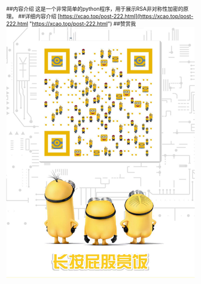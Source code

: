 ##内容介绍
这是一个非常简单的python程序，用于展示RSA非对称性加密的原理。
##详细内容介绍
[https://xcao.top/post-222.html](https://xcao.top/post-222.html "https://xcao.top/post-222.html")
##赞赏我
[![](https://raw.githubusercontent.com/xiaocao666tzh/imghosting/main/img/%E4%B8%87%E8%83%BD%E6%94%B6%E6%AC%BE%E7%A0%81-%E8%8D%89%E3%81%AE%E5%8D%9A%E5%AE%A2.png)](https://raw.githubusercontent.com/xiaocao666tzh/imghosting/main/img/%E4%B8%87%E8%83%BD%E6%94%B6%E6%AC%BE%E7%A0%81-%E8%8D%89%E3%81%AE%E5%8D%9A%E5%AE%A2.png)